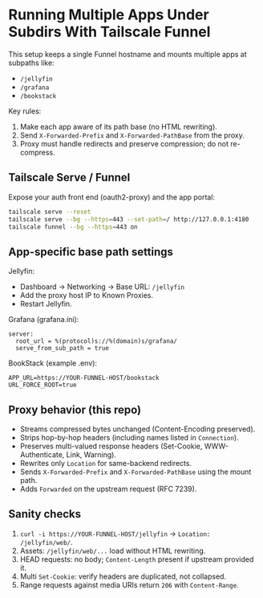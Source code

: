 # Running Multiple Apps Under Subdirs With Tailscale Funnel

This setup keeps a single Funnel hostname and mounts multiple apps at subpaths like:

- `/jellyfin`
- `/grafana`
- `/bookstack`

Key rules:
1) Make each app aware of its path base (no HTML rewriting).
2) Send `X-Forwarded-Prefix` and `X-Forwarded-PathBase` from the proxy.
3) Proxy must handle redirects and preserve compression; do not re-compress.

## Tailscale Serve / Funnel

Expose your auth front end (oauth2-proxy) and the app portal:

```bash
tailscale serve --reset
tailscale serve --bg --https=443 --set-path=/ http://127.0.0.1:4180
tailscale funnel --bg --https=443 on
```

## App-specific base path settings

Jellyfin:
- Dashboard -> Networking -> Base URL: `/jellyfin`
- Add the proxy host IP to Known Proxies.
- Restart Jellyfin.

Grafana (grafana.ini):
```
server:
  root_url = %(protocol)s://%(domain)s/grafana/
  serve_from_sub_path = true
```

BookStack (example .env):
```
APP_URL=https://YOUR-FUNNEL-HOST/bookstack
URL_FORCE_ROOT=true
```

## Proxy behavior (this repo)

- Streams compressed bytes unchanged (Content-Encoding preserved).
- Strips hop-by-hop headers (including names listed in `Connection`).
- Preserves multi-valued response headers (Set-Cookie, WWW-Authenticate, Link, Warning).
- Rewrites only `Location` for same-backend redirects.
- Sends `X-Forwarded-Prefix` and `X-Forwarded-PathBase` using the mount path.
- Adds `Forwarded` on the upstream request (RFC 7239).

## Sanity checks
1) `curl -i https://YOUR-FUNNEL-HOST/jellyfin` -> `Location: /jellyfin/web/`.
2) Assets: `/jellyfin/web/...` load without HTML rewriting.
3) HEAD requests: no body; `Content-Length` present if upstream provided it.
4) Multi `Set-Cookie`: verify headers are duplicated, not collapsed.
5) Range requests against media URIs return `206` with `Content-Range`.
